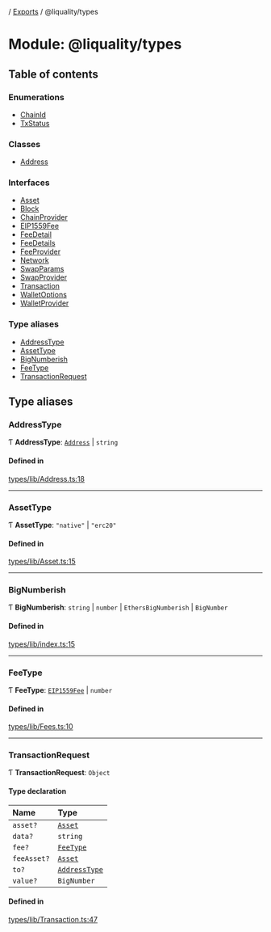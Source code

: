 [](../README.md) / [Exports](../modules.md) / @liquality/types

# Module: @liquality/types

## Table of contents

### Enumerations

- [ChainId](../enums/liquality_types.ChainId.md)
- [TxStatus](../enums/liquality_types.TxStatus.md)

### Classes

- [Address](../classes/liquality_types.Address.md)

### Interfaces

- [Asset](../interfaces/liquality_types.Asset.md)
- [Block](../interfaces/liquality_types.Block.md)
- [ChainProvider](../interfaces/liquality_types.ChainProvider.md)
- [EIP1559Fee](../interfaces/liquality_types.EIP1559Fee.md)
- [FeeDetail](../interfaces/liquality_types.FeeDetail.md)
- [FeeDetails](../interfaces/liquality_types.FeeDetails.md)
- [FeeProvider](../interfaces/liquality_types.FeeProvider.md)
- [Network](../interfaces/liquality_types.Network.md)
- [SwapParams](../interfaces/liquality_types.SwapParams.md)
- [SwapProvider](../interfaces/liquality_types.SwapProvider.md)
- [Transaction](../interfaces/liquality_types.Transaction.md)
- [WalletOptions](../interfaces/liquality_types.WalletOptions.md)
- [WalletProvider](../interfaces/liquality_types.WalletProvider.md)

### Type aliases

- [AddressType](liquality_types.md#addresstype)
- [AssetType](liquality_types.md#assettype)
- [BigNumberish](liquality_types.md#bignumberish)
- [FeeType](liquality_types.md#feetype)
- [TransactionRequest](liquality_types.md#transactionrequest)

## Type aliases

### AddressType

Ƭ **AddressType**: [`Address`](../classes/liquality_types.Address.md) \| `string`

#### Defined in

[types/lib/Address.ts:18](https://github.com/liquality/chainabstractionlayer/blob/c190aa67/packages/types/lib/Address.ts#L18)

___

### AssetType

Ƭ **AssetType**: ``"native"`` \| ``"erc20"``

#### Defined in

[types/lib/Asset.ts:15](https://github.com/liquality/chainabstractionlayer/blob/c190aa67/packages/types/lib/Asset.ts#L15)

___

### BigNumberish

Ƭ **BigNumberish**: `string` \| `number` \| `EthersBigNumberish` \| `BigNumber`

#### Defined in

[types/lib/index.ts:15](https://github.com/liquality/chainabstractionlayer/blob/c190aa67/packages/types/lib/index.ts#L15)

___

### FeeType

Ƭ **FeeType**: [`EIP1559Fee`](../interfaces/liquality_types.EIP1559Fee.md) \| `number`

#### Defined in

[types/lib/Fees.ts:10](https://github.com/liquality/chainabstractionlayer/blob/c190aa67/packages/types/lib/Fees.ts#L10)

___

### TransactionRequest

Ƭ **TransactionRequest**: `Object`

#### Type declaration

| Name | Type |
| :------ | :------ |
| `asset?` | [`Asset`](../interfaces/liquality_types.Asset.md) |
| `data?` | `string` |
| `fee?` | [`FeeType`](liquality_types.md#feetype) |
| `feeAsset?` | [`Asset`](../interfaces/liquality_types.Asset.md) |
| `to?` | [`AddressType`](liquality_types.md#addresstype) |
| `value?` | `BigNumber` |

#### Defined in

[types/lib/Transaction.ts:47](https://github.com/liquality/chainabstractionlayer/blob/c190aa67/packages/types/lib/Transaction.ts#L47)
